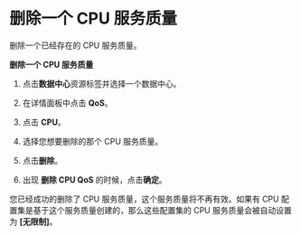 # 删除一个 CPU 服务质量

删除一个已经存在的 CPU 服务质量。

**删除一个 CPU 服务质量**

1. 点击**数据中心**资源标签并选择一个数据中心。

2. 在详情面板中点击 **QoS**。

3. 点击 **CPU**。

4. 选择您想要删除的那个 CPU 服务质量。

5. 点击**删除**。

6. 出现 **删除 CPU QoS** 的时候，点击**确定**。

您已经成功的删除了 CPU 服务质量，这个服务质量将不再有效。如果有 CPU 配置集是基于这个服务质量创建的，那么这些配置集的 CPU 服务质量会被自动设置为 **[无限制]**。
